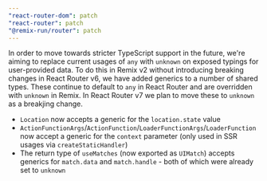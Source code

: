 ```yaml
---
"react-router-dom": patch
"react-router": patch
"@remix-run/router": patch
---
```


In order to move towards stricter TypeScript support in the future, we're aiming to replace current usages of `any` with `unknown` on exposed typings for user-provided data. To do this in Remix v2 without introducing breaking changes in React Router v6, we have added generics to a number of shared types. These continue to default to `any` in React Router and are overridden with `unknown` in Remix. In React Router v7 we plan to move these to `unknown` as a breakjing change.

- `Location` now accepts a generic for the `location.state` value
- `ActionFunctionArgs`/`ActionFunction`/`LoaderFunctionArgs`/`LoaderFunction` now accept a generic for the `context` parameter (only used in SSR usages via `createStaticHandler`)
- The return type of `useMatches` (now exported as `UIMatch`) accepts generics for `match.data` and `match.handle` - both of which were already set to `unknown`
